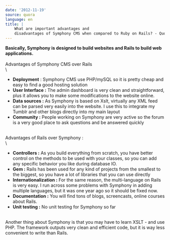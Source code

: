 ```yaml
---
date: '2012-11-19'
source: quora
language: en
title: |
    What are important advantages and
    disadvantages of Symphony CMS when compared to Ruby on Rails? - Quora
---
```


**Basically, Symphony is designed to build websites and Rails to build
web applications.**\
\
Advantages of Symphony CMS over Rails\
\

-   **Deployment** : Symphony CMS use PHP/mySQL so it is pretty cheap
    and easy to find a good hosting solution
-   **User Interface :** The admin dashboard is very clean and
    straightforward, plus it allows you to make some modifications to
    the website online.
-   **Data sources :** As Symphony is based on Xslt, virtually any XML
    feed can be parsed very easily into the website. I use this to
    integrate my Tumblr and other blogs directly into my main layout
-   **Community :** People working on Symphony are very active so the
    forum is a very good place to ask questions and be answered quickly

\
Advantages of Rails over Symphony :\
\

-   **Controllers :** As you build everything from scratch, you have
    better control on the methods to be used with your classes, so you
    can add any specific behavior you like during database IO.
-   **Gem :** Rails has been used for any kind of projects from the
    smallest to the biggest, so you have a lot of libraries that you can
    use directly
-   **Internationalization :** For the same reason, the multi-language
    on Rails is very easy. I run across some problems with Symphony in
    adding multiple languages, but it was one year ago so it should be
    fixed now.
-   **Documentation :** You will find tons of blogs, screencasts, online
    courses about Rails.
-   **Unit testing :** No unit testing for Symphony so far

\
Another thing about Symphony is that you may have to learn XSLT - and
use PHP. The framework outputs very clean and efficient code, but it is
way less convenient to write than Rails.
